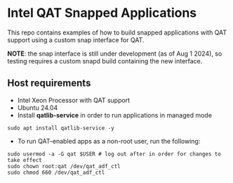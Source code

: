 # Intel QAT Snapped Applications

This repo contains examples of how to build snapped applications
with QAT support using a custom snap interface for QAT.

**NOTE**: the snap interface is still under development (as of Aug 1 2024),
so testing requires a custom snapd build containing the new interface.

## Host requirements

* Intel Xeon Processor with QAT support
* Ubuntu 24.04
* Install **qatlib-service** in order to run applications in managed mode

```
sudo apt install qatlib-service -y
```

* To run QAT-enabled apps as a non-root user, run the following:

```
sudo usermod -a -G qat $USER # log out after in order for changes to take effect
sudo chown root:qat /dev/qat_adf_ctl
sudo chmod 660 /dev/qat_adf_ctl
```
